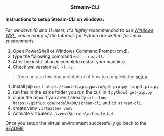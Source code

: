### <div align='center'>Stream-CLI</div>

#### Instructions to setup Stream-CLI on windows:
*For windows 10 and 11 users, It's highly recommended to use [Windows WSL], cause many of the tutorials for Python are written for Linux environments.*

1. Open PowerShell or Windows Command Prompt (cmd).
2. type the following command `wsl --install`.
3. After the installation is complete restart your machine.
4. Check wsl version `wsl -l -v`.

> You can use this documentation of how to complete the [setup]

1. Install pip `curl https://bootstrap.pypa.io/get-pip.py -o get-pip.py`
2. run this in the same folder you run the curl in it `python3 get-pip.py`
3. clone the repo if you aren't already `git clone https://github.com/redelka00/stream-cli` and `cd stream-cli`.
4. create venv `virtualenv venv`.
5. Activate virtualenv `.\venv\Scripts\activate.bat`

Once you setup the virtual environment successfully go back to the [README]


<!-- Links -->
[Windows WSL]: https://docs.microsoft.com/en-us/windows/wsl/
[setup]: https://www.liquidweb.com/kb/how-to-setup-a-python-virtual-environment-on-windows-10/
[README]: https://github.com/redelka00/stream-cli

